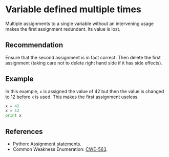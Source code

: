 # Variable defined multiple times
Multiple assignments to a single variable without an intervening usage makes the first assignment redundant. Its value is lost.


## Recommendation
Ensure that the second assignment is in fact correct. Then delete the first assignment (taking care not to delete right hand side if it has side effects).


## Example
In this example, `x` is assigned the value of 42 but then the value is changed to 12 before `x` is used. This makes the first assignment useless.


```python
x = 42
x = 12
print x
```

## References
* Python: [Assignment statements](http://docs.python.org/reference/simple_stmts.html#assignment-statements).
* Common Weakness Enumeration: [CWE-563](https://cwe.mitre.org/data/definitions/563.html).
